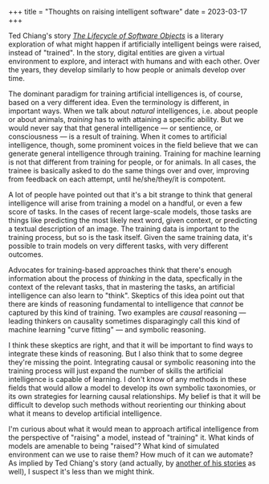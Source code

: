 +++
title = "Thoughts on raising intelligent software"
date = 2023-03-17
+++

Ted Chiang's story [_The Lifecycle of Software
Objects_](https://en.wikipedia.org/wiki/The_Lifecycle_of_Software_Objects) is a literary exploration
of what might happen if artificially intelligent beings were raised, instead of "trained". In the
story, digital entities are given a virtual environment to explore, and interact with humans and
with each other. Over the years, they develop similarly to how people or animals develop over time.

The dominant paradigm for training artificial intelligences is, of course, based on a very different
idea. Even the terminology is different, in important ways. When we talk about _natural_
intelligences, i.e. about people or about animals, _training_ has to with attaining a specific
ability. But we would never say that that general intelligence &mdash; or sentience, or
consciousness &mdash; is a result of training. When it comes to artificial intelligence, though,
some prominent voices in the field believe that we can generate general intelligence through
training. Training for machine learning is not that different from training for people, or for
animals. In all cases, the trainee is basically asked to do the same things over and over,
improving from feedback on each attempt, until he/she/they/it is compotent.

A lot of people have pointed out that it's a bit strange to think that general intelligence will
arise from training a model on a handful, or even a few score of tasks. In the cases of recent
large-scale models, those tasks are things like predicting the most likely next word, given context,
or predicting a textual description of an image. The training data is important to the training
process, but so is the task itself. Given the same training data, it's possible to train models on
very different tasks, with very different outcomes.

Advocates for training-based approaches think that there's enough information about the process of
_thinking_ in the data, specfically in the context of the relevant tasks, that in mastering the
tasks, an artificial intelligence can also learn to "think". Skeptics of this idea point out that
there are kinds of reasoning fundamental to intelligence that _cannot_ be captured by this kind of
training. Two examples are _causal_ reasoning &mdash; leading thinkers on causality sometimes
disparagingly call this kind of machine learning "curve fitting" &mdash; and symbolic reasoning.

I think these skeptics are right, and that it will be important to find ways to integrate these
kinds of reasoning. But I also think that to some degree they're missing the point. Integrating
causal or symbolic reasoning into the training process will just expand the number of skills the
artificial intelligence is capable of learning. I don't know of any methods in these fields that
would allow a model to develop its own symbolic taxonomies, or its own strategies for learning
causal relationships. My belief is that it will be difficult to develop such methods without
reorienting our thinking about what it means to develop artificial intelligence.

I'm curious about what it would mean to approach artifical intelligence from the perspective of
"raising" a model, instead of "training" it. What kinds of models are amenable to being "raised"?
What kind of simulated environment can we use to raise them? How much of it can we automate? As
implied by Ted Chiang's story (and actually, by [another of his
stories](https://en.wikipedia.org/wiki/Dacey%27s_Patent_Automatic_Nanny) as well), I suspect it's
less than we might think.
